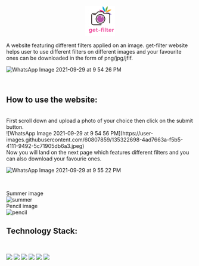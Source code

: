 

<p align="center">
  <a href="https://github.com/Divya-2001/Mlops_Proj/">
    <img src="https://github.com/Divya-2001/Mlops_Proj/blob/main/static/weblogo.png" alt="Logo" width="80" height="80">
  </a>

  
</p>

 

A website featuring different filters applied on an image.
get-filter website helps user to use different filters on different images and your favourite ones can be downloaded in the form of png/jpg/jfif.
<br>

![WhatsApp Image 2021-09-29 at 9 54 26 PM](https://user-images.githubusercontent.com/60807859/135322377-85e6229e-4744-4da7-a708-1a1f040edfa0.jpeg)

<br>
<h2>How to use the website:</h2>
<br>
First scroll down and upload a photo of your choice then click on the submit button. 
<br>
![WhatsApp Image 2021-09-29 at 9 54 56 PM](https://user-images.githubusercontent.com/60807859/135322698-4ad7663a-f5b5-4111-9492-5c71905db6a3.jpeg)
<br>
Now you will land on the next page which features different filters and you can also download your favourie ones.
<br>

![WhatsApp Image 2021-09-29 at 9 55 22 PM](https://user-images.githubusercontent.com/60807859/135323067-d9c617f4-227a-46fc-bfac-b0f31ccf2884.jpeg)

<br>

Summer image
<br>
![summer](https://user-images.githubusercontent.com/60807859/135323392-e6b4b8d6-9df7-418b-b909-69ad886b83a2.png)
<br>
Pencil image
<br>
![pencil](https://user-images.githubusercontent.com/60807859/135323480-5231a8e9-1614-4710-a5e3-75650ba96390.png)
<br>

<h2>Technology Stack:</h2>
<br>


<img src="https://img.shields.io/badge/Flask-000000?style=for-the-badge&logo=flask&logoColor=white" />    <img src="https://img.shields.io/badge/Docker-2CA5E0?style=for-the-badge&logo=docker&logoColor=white" />    <img src="https://img.shields.io/badge/kubernetes-326ce5.svg?&style=for-the-badge&logo=kubernetes&logoColor=white" />    <img src="https://img.shields.io/badge/Jenkins-D24939?style=for-the-badge&logo=Jenkins&logoColor=white" />    <img src="https://img.shields.io/badge/Amazon_AWS-232F3E?style=for-the-badge&logo=amazon-aws&logoColor=white" />    <img src="https://img.shields.io/badge/OpenCV-27338e?style=for-the-badge&logo=OpenCV&logoColor=white" />






